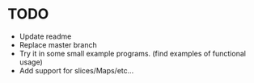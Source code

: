 # TODO

* Update readme
* Replace master branch
* Try it in some small example programs. (find examples of functional usage)
* Add support for slices/Maps/etc...
